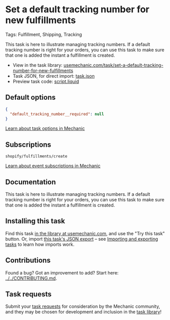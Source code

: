 # Set a default tracking number for new fulfillments

Tags: Fulfillment, Shipping, Tracking

This task is here to illustrate managing tracking numbers. If a default tracking number is right for your orders, you can use this task to make sure that one is added the instant a fulfillment is created.

* View in the task library: [usemechanic.com/task/set-a-default-tracking-number-for-new-fulfillments](https://usemechanic.com/task/set-a-default-tracking-number-for-new-fulfillments)
* Task JSON, for direct import: [task.json](../../tasks/set-a-default-tracking-number-for-new-fulfillments.json)
* Preview task code: [script.liquid](./script.liquid)

## Default options

```json
{
  "default_tracking_number__required": null
}
```

[Learn about task options in Mechanic](https://docs.usemechanic.com/article/471-task-options)

## Subscriptions

```liquid
shopify/fulfillments/create
```

[Learn about event subscriptions in Mechanic](https://docs.usemechanic.com/article/408-subscriptions)

## Documentation

This task is here to illustrate managing tracking numbers. If a default tracking number is right for your orders, you can use this task to make sure that one is added the instant a fulfillment is created.

## Installing this task

Find this task [in the library at usemechanic.com](https://usemechanic.com/task/set-a-default-tracking-number-for-new-fulfillments), and use the "Try this task" button. Or, import [this task's JSON export](../../tasks/set-a-default-tracking-number-for-new-fulfillments.json) – see [Importing and exporting tasks](https://docs.usemechanic.com/article/505-importing-and-exporting-tasks) to learn how imports work.

## Contributions

Found a bug? Got an improvement to add? Start here: [../../CONTRIBUTING.md](../../CONTRIBUTING.md).

## Task requests

Submit your [task requests](https://mechanic.canny.io/task-requests) for consideration by the Mechanic community, and they may be chosen for development and inclusion in the [task library](https://tasks.mechanic.dev/)!
